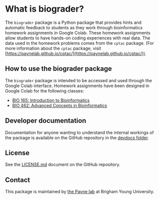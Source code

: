 # What is biograder?

The `biograder` package is a Python package that provides
hints and automatic feedback to students as they work through
bioinformatics homework assignments in Google Colab.
These homework assignments allow students to have hands-on
coding experiences with real data.
The data used in the homework problems comes from the `cptac`
package.
(For more information about the `cptac` package, visit 
[https://paynelab.github.io/cptac/](https://paynelab.github.io/cptac/)).


## How to use the biograder package

The `biograder` package is intended to be accessed and used
through the Google Colab interface.
Homework assignments have been designed in Google Colab for
the following classes:

- [BIO 165: Introduction to Bioinformatics](https://paynelab.github.io/biograder/bio165)
- [BIO 462: Advanced Concepts in Bioinformatics](https://paynelab.github.io/biograder/bio462)


## Developer documentation
Documentation for anyone wanting to understand the internal
workings of the package is available on the GitHub repository
in the [devdocs folder](https://github.com/PayneLab/biograder/tree/main/devdocs).


## License
See the [LICENSE.md](https://github.com/PayneLab/biograder/blob/main/LICENSE.md)
document on the GitHub repository.


## Contact
This package is maintained by [the Payne lab](https://payne.byu.edu/)
at Brigham Young University.
